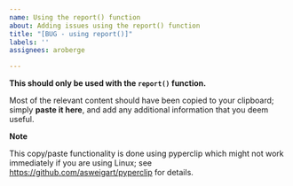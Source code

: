 ```yaml
---
name: Using the report() function
about: Adding issues using the report() function
title: "[BUG - using report()]"
labels: ''
assignees: aroberge

---
```


**This should only be used with the `report()` function.** 

Most of the relevant content should have been copied to your clipboard; simply **paste it here**, and add any additional information that you deem useful. 


**Note**

This copy/paste functionality is done using pyperclip which might not work immediately if you are using Linux; see https://github.com/asweigart/pyperclip for details.
